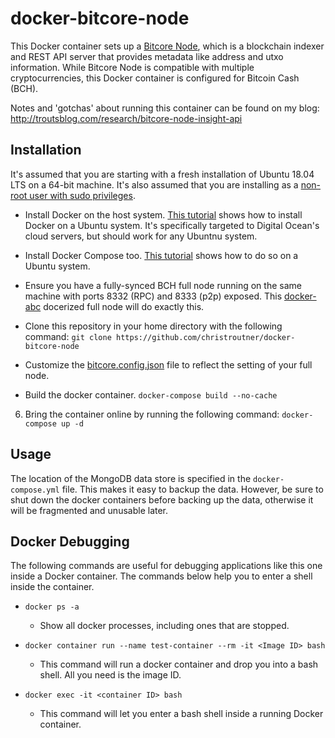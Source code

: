 # docker-bitcore-node
This Docker container sets up
a [Bitcore Node](https://github.com/bitpay/bitcore/tree/master/packages/bitcore-node),
which is a blockchain indexer and REST API server that provides metadata like
address and utxo information. While Bitcore Node is
compatible with multiple cryptocurrencies, this Docker container is configured
for Bitcoin Cash (BCH).

Notes and 'gotchas' about running this container can be found on my blog:
http://troutsblog.com/research/bitcore-node-insight-api

## Installation
It's assumed that you are starting with a fresh installation of Ubuntu 18.04
LTS on a 64-bit machine.
It's also assumed that you are installing as
a [non-root user with sudo privileges](https://www.digitalocean.com/community/tutorials/initial-server-setup-with-ubuntu-16-04).

- Install Docker on the host
system. [This tutorial](https://www.digitalocean.com/community/tutorials/how-to-install-and-use-docker-on-ubuntu-18-04) shows
how to install Docker on a Ubuntu system. It's specifically targeted to Digital
Ocean's cloud servers, but should work for any Ubuntnu system.

- Install Docker Compose too. [This tutorial](https://www.digitalocean.com/community/tutorials/how-to-install-docker-compose-on-ubuntu-18-04)
shows how to do so on a Ubuntu system.

- Ensure you have a fully-synced BCH full node running on the same machine with
ports 8332 (RPC) and 8333 (p2p) exposed.
This [docker-abc](https://github.com/christroutner/docker-abc) docerized
full node will do exactly this.

- Clone this repository in your home directory with the following command:
`git clone https://github.com/christroutner/docker-bitcore-node`

- Customize the [bitcore.config.json](bitcore.config.json) file to reflect
the setting of your full node.

- Build the docker container.
`docker-compose build --no-cache`

6. Bring the container online by running the following command:
`docker-compose up -d`

## Usage
The location of the MongoDB data store is specified in the `docker-compose.yml` file.
This makes it easy to backup the data. However, be sure to shut down the docker
containers before backing up the data, otherwise it will be fragmented and unusable later.

## Docker Debugging
The following commands are useful for debugging applications like this one
inside a Docker container. The commands below help you to enter a shell
inside the container.

* `docker ps -a`
  * Show all docker processes, including ones that are stopped.

* `docker container run --name test-container --rm -it <Image ID> bash`
  * This command will run a docker container and drop you into a bash shell.
  All you need is the image ID.

* `docker exec -it <container ID> bash`
  * This command will let you enter a bash shell inside a running Docker container.
